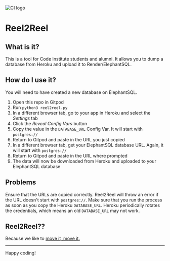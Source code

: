 ![CI logo](https://codeinstitute.s3.amazonaws.com/fullstack/ci_logo_small.png)

# Reel2Reel

## What is it?

This is a tool for Code Institute students and alumni. It allows you to dump a database from Heroku and upload it to Render/ElephantSQL.

## How do I use it?

You will need to have created a new database on ElephantSQL.

1. Open this repo in Gitpod
2. Run `python3 reel2reel.py`
3. In a different browser tab, go to your app in Heroku and select the *Settings* tab
4. Click the *Reveal Config Vars* button
5. Copy the value in the `DATABASE_URL` Config Var. It will start with `postgres://`
6. Return to Gitpod and paste in the URL you just copied
7. In a different browser tab, get your ElephantSQL database URL. Again, it will start with `postgres://`
8. Return to Gitpod and paste in the URL where prompted
9. The data will now be downloaded from Heroku and uploaded to your ElephantSQL database

## Problems

Ensure that the URLs are copied correctly. Reel2Reel will throw an error if the URL doesn't start with `postgres://`.
Make sure that you run the process as soon as you copy the Heroku `DATABASE_URL`. Heroku periodically rotates the credentials, which means an old `DATABASE_URL` may not work.

## Reel2Reel??

Because we like to <a href="https://www.youtube.com/watch?v=vuo8kD5zF5I" target="_blank">move it, move it.</a>

---

Happy coding!
